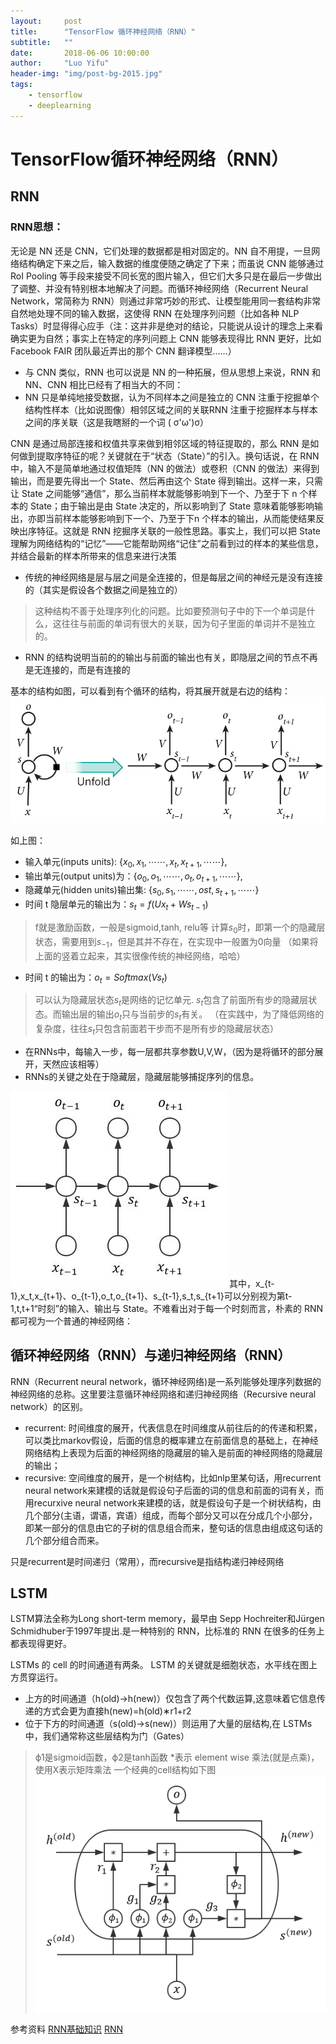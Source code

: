 ```yaml
---
layout:     post
title:      "TensorFlow 循环神经网络（RNN）"
subtitle:   ""
date:       2018-06-06 10:00:00
author:     "Luo Yifu"
header-img: "img/post-bg-2015.jpg"
tags:
    - tensorflow
    - deeplearning
---
```

# TensorFlow循环神经网络（RNN）

## RNN

### RNN思想：

无论是 NN 还是 CNN，它们处理的数据都是相对固定的。NN 自不用提，一旦网络结构确定下来之后，输入数据的维度便随之确定了下来；而虽说 CNN 能够通过 RoI Pooling 等手段来接受不同长宽的图片输入，但它们大多只是在最后一步做出了调整、并没有特别根本地解决了问题。而循环神经网络（Recurrent Neural Network，常简称为 RNN）则通过非常巧妙的形式、让模型能用同一套结构非常自然地处理不同的输入数据，这使得 RNN 在处理序列问题（比如各种 NLP
Tasks）时显得得心应手（注：这并非是绝对的结论，只能说从设计的理念上来看确实更为自然；事实上在特定的序列问题上 CNN 能够表现得比 RNN 更好，比如 Facebook FAIR 团队最近弄出的那个 CNN 翻译模型……）

* 与 CNN 类似，RNN 也可以说是 NN 的一种拓展，但从思想上来说，RNN 和 NN、CNN 相比已经有了相当大的不同：
* NN 只是单纯地接受数据，认为不同样本之间是独立的 CNN 注重于挖掘单个结构性样本（比如说图像）相邻区域之间的关联RNN 注重于挖掘样本与样本之间的序关联（这是我瞎掰的一个词 ( σ'ω')σ）

CNN 是通过局部连接和权值共享来做到相邻区域的特征提取的，那么 RNN 是如何做到提取序特征的呢？关键就在于“状态（State）”的引入。换句话说，在 RNN 中，输入不是简单地通过权值矩阵（NN 的做法）或卷积（CNN 的做法）来得到输出，而是要先得出一个 State、然后再由这个 State 得到输出。这样一来，只需让 State 之间能够“通信”，那么当前样本就能够影响到下一个、乃至于下 n 个样本的 State；由于输出是由 State 决定的，所以影响到了 State 意味着能够影响输出，亦即当前样本能够影响到下一个、乃至于下n 个样本的输出，从而能使结果反映出序特征。这就是 RNN 挖掘序关联的一般性思路。事实上，我们可以把 State 理解为网络结构的“记忆”——它能帮助网络“记住”之前看到过的样本的某些信息，并结合最新的样本所带来的信息来进行决策


* 传统的神经网络是层与层之间是全连接的，但是每层之间的神经元是没有连接的（其实是假设各个数据之间是独立的）
> 这种结构不善于处理序列化的问题。比如要预测句子中的下一个单词是什么，这往往与前面的单词有很大的关联，因为句子里面的单词并不是独立的。
* RNN 的结构说明当前的的输出与前面的输出也有关，即隐层之间的节点不再是无连接的，而是有连接的

基本的结构如图，可以看到有个循环的结构，将其展开就是右边的结构：
![RNN结构图](/img/in-post/rnn.jpg)

如上图：
* 输入单元(inputs units): $\{ {x_0},{x_1}, \cdots \cdots ,{x_t},{x_{t + 1}}, \cdots \cdots \}$,
* 输出单元(output units)为：$\{ {o_0},{o_1}, \cdots \cdots ,{o_t},{o_{t + 1}}, \cdots \cdots \}$,
* 隐藏单元(hidden units)输出集: $\{ {s_0},{s_1}, \cdots \cdots ,{ost},{s_{t + 1}}, \cdots \cdots \}$
* 时间 t 隐层单元的输出为：${s_t} = f(U{x_t} + W{s_{t - 1}})$
> f就是激励函数，一般是sigmoid,tanh, relu等
> 计算${s_{0}}$时，即第一个的隐藏层状态，需要用到${s_{-1}}$，但是其并不存在，在实现中一般置为0向量
> （如果将上面的竖着立起来，其实很像传统的神经网络，哈哈）
* 时间 t 的输出为：${o_t}=Softmax(V{s_t})$
> 可以认为隐藏层状态${s_t}$是网络的记忆单元. ${s_t}$包含了前面所有步的隐藏层状态。而输出层的输出${o_t}$只与当前步的${s_t}$有关。
> （在实践中，为了降低网络的复杂度，往往${s_t}$只包含前面若干步而不是所有步的隐藏层状态）
* 在RNNs中，每输入一步，每一层都共享参数U,V,W，（因为是将循环的部分展开，天然应该相等）
* RNNs的关键之处在于隐藏层，隐藏层能够捕捉序列的信息。


![朴素 RNN 的结构](/img/in-post/rnn2.jpg)
其中，x_{t-1},x_t,x_{t+1}、o_{t-1},o_t,o_{t+1}、s_{t-1},s_t,s_{t+1}可以分别视为第t-1,t,t+1“时刻”的输入、输出与 State。不难看出对于每一个时刻而言，朴素的 RNN 都可视为一个普通的神经网络：

## 循环神经网络（RNN）与递归神经网络（RNN）
RNN（Recurrent neural network，循环神经网络)是一系列能够处理序列数据的神经网络的总称。这里要注意循环神经网络和递归神经网络（Recursive neural network）的区别。

* recurrent: 时间维度的展开，代表信息在时间维度从前往后的的传递和积累，可以类比markov假设，后面的信息的概率建立在前面信息的基础上，在神经网络结构上表现为后面的神经网络的隐藏层的输入是前面的神经网络的隐藏层的输出；
* recursive: 空间维度的展开，是一个树结构，比如nlp里某句话，用recurrent neural network来建模的话就是假设句子后面的词的信息和前面的词有关，而用recurxive neural network来建模的话，就是假设句子是一个树状结构，由几个部分(主语，谓语，宾语）组成，而每个部分又可以在分成几个小部分，即某一部分的信息由它的子树的信息组合而来，整句话的信息由组成这句话的几个部分组合而来。

只是recurrent是时间递归（常用），而recursive是指结构递归神经网络

## LSTM
LSTM算法全称为Long short-term memory，最早由 Sepp Hochreiter和Jürgen Schmidhuber于1997年提出.是一种特别的 RNN，比标准的 RNN 在很多的任务上都表现得更好。

LSTMs 的 cell 的时间通道有两条。
LSTM 的关键就是细胞状态，水平线在图上方贯穿运行。
* 上方的时间通道（h(old)→h(new)）仅包含了两个代数运算,这意味着它信息传递的方式会更为直接h(new)=h(old)∗r1+r2
* 位于下方的时间通道（s(old)→s(new)）则运用了大量的层结构,在 LSTMs 中，我们通常称这些层结构为门（Gates）

> ϕ1是sigmoid函数，ϕ2是tanh函数
> *表示 element wise 乘法(就是点乘)，使用X表示矩阵乘法
一个经典的cell结构如下图
![LSTM结构](/img/in-post/RNN_LSTM.png)

参考资料
[RNN基础知识](http://lawlite.me/2017/06/14/RNN-%E5%BE%AA%E7%8E%AF%E7%A5%9E%E7%BB%8F%E7%BD%91%E7%BB%9C%E5%92%8CLSTM-01%E5%9F%BA%E7%A1%80/)
[RNN](https://www.jianshu.com/p/9dc9f41f0b29)